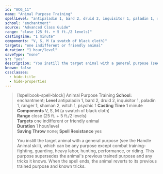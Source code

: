 ```yaml
---
id: "ACG_11"
name: "Animal Purpose Training"
spellLevel: "antipaladin 1, bard 2, druid 2, inquisitor 1, paladin 1, ranger 1, shaman 2, witch 1, psychic 1"
school: "enchantment"
source: "Advanced Class Guide"
range: "close (25 ft. + 5 ft./2 levels)"
castingTime: "1 minute"
components: "V, S, M (a swatch of black cloth)"
targets: "one indifferent or friendly animal"
duration: "1 hour/level"
saveType: "none"
sr: "yes"
description: "You instill the target animal with a general purpose (see the Handle Animal skill), which can be any purpose except combat training-fighting, guarding, heavy labor, hunting, performance, or riding. This purpose supersedes the animal's previous trained purpose and any tricks it knows.  When the spell ends, the animal reverts to its previous trained purpose and known tricks."
known: false
cssclasses:
  - hide-title
  - hide-properties
---
```


> [!spellbook-spell-block] Animal Purpose Training
> **School:** enchantment; **Level** antipaladin 1, bard 2, druid 2, inquisitor 1, paladin 1, ranger 1, shaman 2, witch 1, psychic 1
> **Casting Time** 1 minute  
> **Components** V, S, M (a swatch of black cloth)  
> **Range** close (25 ft. + 5 ft./2 levels)  
> **Targets** one indifferent or friendly animal  
> **Duration** 1 hour/level  
> **Saving Throw** none; **Spell Resistance** yes
> 
> You instill the target animal with a general purpose (see the Handle Animal skill), which can be any purpose except combat training-fighting, guarding, heavy labor, hunting, performance, or riding. This purpose supersedes the animal's previous trained purpose and any tricks it knows.  When the spell ends, the animal reverts to its previous trained purpose and known tricks.